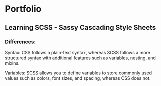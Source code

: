 # Portfolio

## Learning SCSS - Sassy Cascading Style Sheets

### Differences: 

Syntax:  CSS follows a plain-text syntax, whereas SCSS follows a more structured syntax with additional features such as variables, nesting, and mixins. 


Variables: SCSS allows you to define variables to store commonly used values such as colors, font sizes, and spacing, whereas CSS does not.
